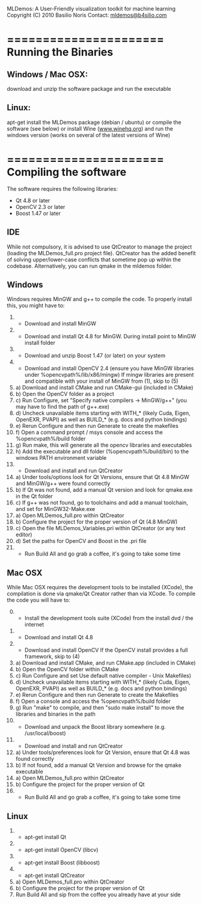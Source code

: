 MLDemos: A User-Friendly visualization toolkit for machine learning
Copyright (C) 2010  Basilio Noris
Contact: mldemos@b4silio.com


======================
Running the Binaries
======================

Windows / Mac OSX:
------------------
download and unzip the software package and run the executable

Linux:
------
apt-get install the MLDemos package (debian / ubuntu)
or
compile the software (see below)
or
install Wine (www.winehq.org) and run the windows version (works on several of the latest versions of Wine)


======================
Compiling the software
======================

The software requires the following libraries:

- Qt 4.8 or later
- OpenCV 2.3 or later
- Boost 1.47 or later

IDE
---
While not compulsory, it is advised to use QtCreator to manage the project (loading the MLDemos_full.pro project file).
QtCreator has the added benefit of solving upper/lower-case conflicts that sometime pop up within the codebase.
Alternatively, you can run qmake in the mldemos folder.

Windows
-------
Windows requires MinGW and g++ to compile the code.
To properly install this, you might have to:

1. - Download and install MinGW
2. - Download and install Qt 4.8 for MinGW. During install point to MinGW install folder
3. - Download and unzip Boost 1.47 (or later) on your system
4. - Download and install OpenCV 2.4 (ensure you have MinGW libraries under %opencvpath%/lib/x86/mingw)
	If mingw libraries are present and compatible with your install of MinGW from (1), skip to (5)
5. a) Download and install CMake and run CMake-gui (included in CMake)
5. b) Open the OpenCV folder as a project
5. c) Run Configure, set "Specify native compilers -> MinGW/g++" (you may have to find the path of g++.exe)
5. d) Uncheck unavailable items starting with WITH_* (likely Cuda, Eigen, OpenEXR, PVAPI) as well as BUILD_* (e.g. docs and python bindings)
5. e) Rerun Configure and then run Generate to create the makefiles
5. f) Open a command prompt / msys console and access the %opencvpath%/build folder
5. g) Run make, this will generate all the opencv libraries and executables
5. h) Add the executable and dll folder (%opencvpath%/build/bin) to the windows PATH environment variable
6. - Download and install and run QtCreator
7. a) Under tools/options look for Qt Versions, ensure that Qt 4.8 MinGW and MinGW/g++ were found correctly
7. b) If Qt was not found, add a manual Qt version and look for qmake.exe in the Qt folder
7. c) If g++ was not found, go to toolchains and add a manual toolchain, and set for MinGW32-Make.exe
8. a) Open MLDemos_full.pro within QtCreator
8. b) Configure the project for the proper version of Qt (4.8 MinGW)
8. c) Open the file MLDemos_Variables.pri within QtCreator (or any text editor)
8. d) Set the paths for OpenCV and Boost in the .pri file
9. - Run Build All and go grab a coffee, it's going to take some time

Mac OSX
-------
While Mac OSX requires the development tools to be installed (XCode), the compilation is done via qmake/Qt Creator rather than via XCode.
To compile the code you will have to:

0. - Install the development tools suite (XCode) from the install dvd / the internet
1. - Download and install Qt 4.8
2. - Download and install OpenCV
	If the OpenCV install provides a full framework, skip to (4)
3. a) Download and install CMake, and run CMake.app (included in CMake)
3. b) Open the OpenCV folder within CMake
3. c) Run Configure and set Use default native compiler - Unix Makefiles)
3. d) Uncheck unavailable items starting with WITH_* (likely Cuda, Eigen, OpenEXR, PVAPI) as well as BUILD_* (e.g. docs and python bindings)
3. e) Rerun Configure and then run Generate to create the Makefiles
3. f) Open a console and access the %opencvpath%/build folder
3. g) Run "make" to compile, and then "sudo make install" to move the libraries and binaries in the path
4. - Download and unpack the Boost library somewhere (e.g. /usr/local/boost)
5. - Download and install and run QtCreator
6. a) Under tools/preferences look for Qt Version, ensure that Qt 4.8 was found correctly
6. b) If not found, add a manual Qt Version and browse for the qmake executable
7. a) Open MLDemos_full.pro within QtCreator
7. b) Configure the project for the proper version of Qt
8. - Run Build All and go grab a coffee, it's going to take some time

Linux
-----
1. - apt-get install Qt
2. - apt-get install OpenCV (libcv)
3. - apt-get install Boost (libboost)
4. - apt-get install QtCreator
5. a) Open MLDemos_full.pro within QtCreator
5. b) Configure the project for the proper version of Qt
6. Run Build All and sip from the coffee you already have at your side

